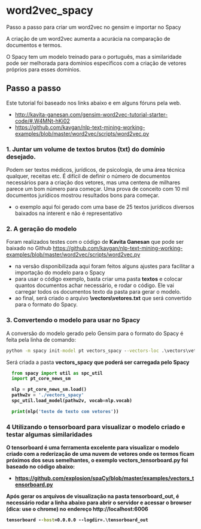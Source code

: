 # word2vec_spacy
Passo a passo para criar um word2vec no gensim e importar no Spacy

A criação de um word2vec aumenta a acurácia na comparação de documentos e termos.

O Spacy tem um modelo treinado para o português, mas a similaridade pode ser melhorada para domínios específicos com a criação de vetores próprios para esses domínios. 

## Passo a passo
Este tutorial foi baseado nos links abaixo e em alguns fóruns pela web.
- http://kavita-ganesan.com/gensim-word2vec-tutorial-starter-code/#.W4MNt-hKi02
- https://github.com/kavgan/nlp-text-mining-working-examples/blob/master/word2vec/scripts/word2vec.py

### 1. Juntar um volume de textos brutos (txt) do domínio desejado.
Podem ser textos médicos, jurídicos, de psicologia, de uma área técnica qualquer, receitas etc. 
É difícil de definir o número de documentos necessários para a criação dos vetores, mas uma centena de milhares parece um bom número para começar. Uma prova de conceito com 10 mil documentos jurídicos mostrou resultados bons para começar.
- o exemplo aqui foi gerado com uma base de 25 textos jurídicos diversos baixados na interent e não é representativo

### 2. A geração do modelo
Foram realizados testes com o código de <b>Kavita Ganesan</b> que pode ser baixado no Github https://github.com/kavgan/nlp-text-mining-working-examples/blob/master/word2vec/scripts/word2vec.py
- na versão disponibilizada aqui foram feitos alguns ajustes para facilitar a importação do modelo para o Spacy
- para usar o código exemplo, basta criar uma pasta <b>textos</b> e colocar quantos documentos achar necessário, e rodar o código. Ele vai carregar todos os documentos texto da pasta para gerar o modelo.
- ao final, será criado o arquivo <b>\vectors\vetores.txt</b> que será convertido para o formato do Spacy.

### 3. Convertendo o modelo para usar no Spacy
A conversão do modelo gerado pelo Gensim para o formato do Spacy é feita pela linha de comando:
```bat
python -m spacy init-model pt vectors_spacy --vectors-loc .\vectors\vetores.txt
```

Será criada a pasta <b>vectors_spacy<b> que poderá ser carregada pelo Spacy
```py
  from spacy import util as spc_util
  import pt_core_news_sm

  nlp = pt_core_news_sm.load()
  pathw2v = './vectors_spacy'
  spc_util.load_model(pathw2v, vocab=nlp.vocab)

  print(nlp('teste de texto com vetores')) 
```
 
### 4 Utilizando o tensorboard para visualizar o modelo criado e testar algumas similaridades
O tensorboard é uma ferramenta excelente para visualizar o modelo criado com a rederização de uma nuvem de vetores onde os termos ficam próximos dos seus semelhantes, o exemplo <b>vectors_tensorboard.py</b> foi baseado no código abaixo:
- https://github.com/explosion/spaCy/blob/master/examples/vectors_tensorboard.py

Após gerar os arquivos de visualização na pasta <b>tensorboard_out</b>, é necessário rodar a linha abaixo para abrir o servidor e acessar o browser (dica: use o chrome) no endereço http://localhost:6006
```bat
tensorboard --host=0.0.0.0 --logdir=.\tensorboard_out
```



